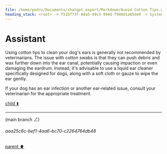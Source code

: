 ```yaml
---
file: /home/pedro/Documents/chatgpt_export/Markdown/Avoid Cotton Tips.md
heading_stack: <root> -> f51bf73f-0da5-49c3-994d-f940d1a65de9 -> System -> 2e9c91d0-73a1-496b-affc-8b241d7015be -> System -> aaa278a0-d793-462a-8b88-d51a4fcf9923 -> User -> 4947b86e-a685-4335-819a-688297b279f7 -> Assistant
---
```

# Assistant

Using cotton tips to clean your dog's ears is generally not recommended by veterinarians. The issue with cotton swabs is that they can push debris and wax further down into the ear canal, potentially causing impaction or even damaging the eardrum. Instead, it's advisable to use a liquid ear cleaner specifically designed for dogs, along with a soft cloth or gauze to wipe the ear gently.

If your dog has an ear infection or another ear-related issue, consult your veterinarian for the appropriate treatment.

[child ⬇️](#aaa25c6c-bef1-4aa6-bc70-c2264764db48)

---

(main branch ⎇)
###### aaa25c6c-bef1-4aa6-bc70-c2264764db48
[parent ⬆️](#4947b86e-a685-4335-819a-688297b279f7)
